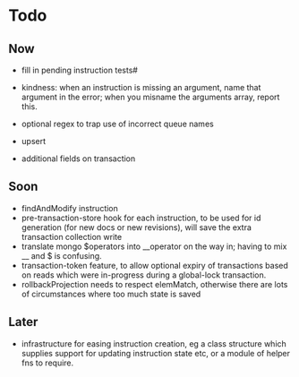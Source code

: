 Todo
====

Now
---

- fill in pending instruction tests#
- kindness: when an instruction is missing an argument, name that argument in the error; when you misname the arguments array, report this.
- optional regex to trap use of incorrect queue names

- upsert 
- additional fields on transaction

Soon
----

- findAndModify instruction
- pre-transaction-store hook for each instruction, to be used for id generation (for new docs or new revisions), will save the extra transaction collection write 
- translate mongo $operators into __operator on the way in; having to mix __ and $ is confusing.
- transaction-token feature, to allow optional expiry of transactions based on reads which were in-progress during a global-lock transaction. 
- rollbackProjection needs to respect elemMatch, otherwise there are lots of circumstances where too much state is saved


Later
-----


- infrastructure for easing instruction creation, eg a class structure which supplies support for updating instruction state etc, or a module of helper fns to require.


